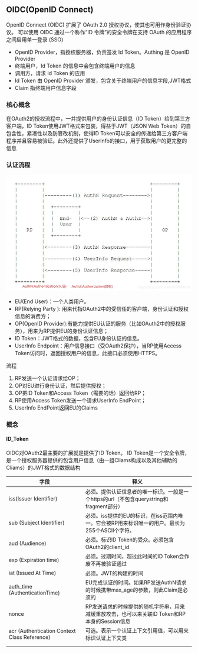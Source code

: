 ## OIDC(OpenID Connect)
OpenID Connect (OIDC) 扩展了 OAuth 2.0 授权协议，使其也可用作身份验证协议。 可以使用 OIDC 通过一个称作“ID 令牌”的安全令牌在支持 OAuth 的应用程序之间启用单一登录 (SSO)

* OpenID Provider，指授权服务器，负责签发 Id Token。Authing 是 OpenID Provider
* 终端用户，Id Token 的信息中会包含终端用户的信息
* 调用方，请求 Id Token 的应用
* Id Token 由 OpenID Provider 颁发，包含关于终端用户的信息字段,JWT格式
* Claim 指终端用户信息字段

### 核心概念    
在OAuth2的授权流程中，一并提供用户的身份认证信息（ID Token）给到第三方客户端，ID Token使用JWT格式来包装，得益于JWT（JSON Web Token）的自包含性，紧凑性以及防篡改机制，使得ID Token可以安全的传递给第三方客户端程序并且容易被验证。此外还提供了UserInfo的接口，用于获取用户的更完整的信息

### 认证流程
![OIDC](OIDC.png)

* EU(End User)：一个人类用户。
* RP(Relying Party ): 用来代指OAuth2中的受信任的客户端，身份认证和授权信息的消费方；
* OP(OpenID Provider):有能力提供EU认证的服务（比如OAuth2中的授权服务），用来为RP提供EU的身份认证信息；
* ID Token：JWT格式的数据，包含EU身份认证的信息。
* UserInfo Endpoint：用户信息接口（受OAuth2保护），当RP使用Access Token访问时，返回授权用户的信息，此接口必须使用HTTPS。


流程

1. RP发送一个认证请求给OP；
2. OP对EU进行身份认证，然后提供授权；
3. OP把ID Token和Access Token（需要的话）返回给RP；
4. RP使用Access Token发送一个请求UserInfo EndPoint；
5. UserInfo EndPoint返回EU的Claims


### 概念
#### ID_Token
OIDC对OAuth2最主要的扩展就是提供了ID Token。
ID Token是一个安全令牌，是一个授权服务器提供的包含用户信息（由一组Cliams构成以及其他辅助的Cliams）的JWT格式的数据结构



|字段|释义|
|---|----|
|iss(Issuer Identifier)|必须。提供认证信息者的唯一标识。一般是一个https的url（不包含querystring和fragment部分）|
|sub (Subject Identifier)|必须。iss提供的EU的标识，在iss范围内唯一。它会被RP用来标识唯一的用户。最长为255个ASCII个字符。|
|aud (Audience)|必须。标识ID Token的受众。必须包含OAuth2的client_id|
|exp (Expiration time)|必须。过期时间，超过此时间的ID Token会作废不再被验证通过|
|iat (Issued At Time)|必须。JWT的构建的时间|
|auth_time (AuthenticationTime)|EU完成认证的时间。如果RP发送AuthN请求的时候携带max_age的参数，则此Claim是必须的|
|nonce|RP发送请求的时候提供的随机字符串，用来减缓重放攻击，也可以来关联ID Token和RP本身的Session信息|
|acr (Authentication Context Class Reference)|可选。表示一个认证上下文引用值，可以用来标识认证上下文类|
|||
|||

